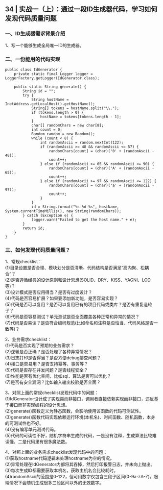 ## 34 | 实战一（上）：通过一段ID生成器代码，学习如何发现代码质量问题
### 一、ID生成器需求背景介绍
1、写一个能够生成全局唯一ID的生成器。

### 二、一份能用的代码实现
```
public class IdGenerator {
    private static final Logger logger = LoggerFactory.getLogger(IdGenerator.class);
    
    public static String generate() {
        String id = "";
        try {
            String hostName = InetAddress.getLocalHost().getHostName();
            String[] tokens = hostName.split("\\.");
            if (tokens.length > 0) {
                hostName = tokens[tokens.length - 1];
            }
            char[] randomChars = new char[8];
            int count = 0;
            Random random = new Random();
            while (count < 8) {
                int randomAscii = random.nextInt(122);
                if (randomAscii >= 48 && randomAscii <= 57) {
                    randomChars[count] = (char)('0' + (randomAscii - 48));
                    count++;
                } else if (randomAscii >= 65 && randomAscii <= 90) {
                    randomChars[count] = (char)('A' + (randomAscii - 65));
                    count++;
                } else if (randomAscii >= 97 && randomAscii <= 122) {
                    randomChars[count] = (char)('a' + (randomAscii - 97));
                    count++;
                }
            }
            id = String.format("%s-%d-%s", hostName, System.currentTimeMillis(), new String(randomChars));
        } catch (Exception e) {
            logger.warn("Failed to get the host name." + e);
        }
        return id;
    }
}
```

### 三、如何发现代码质量问题？
1、常规checklist：  
(1)目录设置是否合理、模块划分是否清晰、代码结构是否满足“高内聚、松耦合”？  
(2)是否遵循经典的设计原则和设计思想(SOLID、DRY、KISS、YAGNI、LOD等)？  
(3)设计模式是否应用得当？是否有过度设计？  
(4)代码是否容易扩展？如果要添加新功能，是否容易实现？  
(5)代码是否可以复用？是否可以复用已有的项目代码或类库？是否有重复造轮子？  
(6)代码是否容易测试？单元测试是否全面覆盖各种正常和异常的情况？  
(7)代码是否易读？是否符合编码规范(比如命名和注释是否恰当、代码风格是否一致等)？

2、业务需求checklist：  
(1)代码是否实现了预期的业务需求？  
(2)逻辑是否正确？是否处理了各种异常情况？  
(3)日志打印是否得当？是否方便debug排查问题？  
(4)接口是否易用？是否支持幂等、事务等？  
(5)代码是否存在并发问题？是否线程安全？  
(6)性能是否有优化空间，比如sql、算法是否可以优化？  
(7)是否有安全漏洞？比如输入输出校验是否全面？

3、对照上面的常规checklist发现代码中的问题：  
(1)IdGenerator设计成了实现类而非接口，调用者直接依赖实现而非接口，违反基于接口而非实现编程的设计思想。   
(2)generate()函数定义为静态函数，会影响使用该函数的代码可测试性。  
(3)generate()函数代码实现依赖运行环境(本机名)、时间函数、随机函数，本身的可测试性也不好。  
(4)没有编写单元测试代码。  
(5)代码的可读性不好，随机字符串生成的代码，一是没有注释，生成算法比较难读懂，二是代码里有很多魔法数。

4、对照上面的业务需求checklist发现代码中的问题：  
(1)获取hostname代码逻辑未处理hostname为空的情况。  
(2)异常处理在IdGenerator内部将其吞掉，然后打印报警日志，并未向上抛出。  
(3)每次生成ID都需要获取本机名，获取主机名会比较耗时。  
(4)randomAscii的范围是0-122，但可用数字仅包含三段子区间(0-9a-zA-Z)，极端情况下会随机生成很多三段区间以外的无效数字。  
